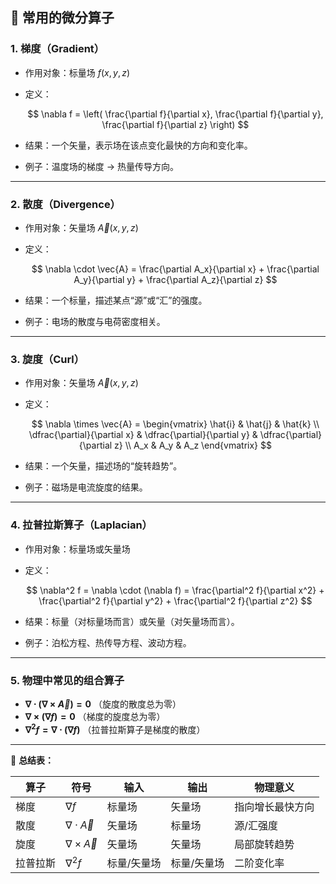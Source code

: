 ## 📘 常用的微分算子

### 1. **梯度（Gradient）**

* 作用对象：标量场 $f(x,y,z)$
* 定义：

  $$
  \nabla f = \left( \frac{\partial f}{\partial x}, \frac{\partial f}{\partial y}, \frac{\partial f}{\partial z} \right)
  $$
* 结果：一个矢量，表示场在该点变化最快的方向和变化率。
* 例子：温度场的梯度 → 热量传导方向。

---

### 2. **散度（Divergence）**

* 作用对象：矢量场 $\vec{A}(x,y,z)$
* 定义：

  $$
  \nabla \cdot \vec{A} = \frac{\partial A_x}{\partial x} + \frac{\partial A_y}{\partial y} + \frac{\partial A_z}{\partial z}
  $$
* 结果：一个标量，描述某点“源”或“汇”的强度。
* 例子：电场的散度与电荷密度相关。

---

### 3. **旋度（Curl）**

* 作用对象：矢量场 $\vec{A}(x,y,z)$
* 定义：

  $$
  \nabla \times \vec{A} =
  \begin{vmatrix}
  \hat{i} & \hat{j} & \hat{k} \\
  \dfrac{\partial}{\partial x} & \dfrac{\partial}{\partial y} & \dfrac{\partial}{\partial z} \\
  A_x & A_y & A_z
  \end{vmatrix}
  $$
* 结果：一个矢量，描述场的“旋转趋势”。
* 例子：磁场是电流旋度的结果。

---

### 4. **拉普拉斯算子（Laplacian）**

* 作用对象：标量场或矢量场
* 定义：

  $$
  \nabla^2 f = \nabla \cdot (\nabla f) = \frac{\partial^2 f}{\partial x^2} + \frac{\partial^2 f}{\partial y^2} + \frac{\partial^2 f}{\partial z^2}
  $$
* 结果：标量（对标量场而言）或矢量（对矢量场而言）。
* 例子：泊松方程、热传导方程、波动方程。

---

### 5. **物理中常见的组合算子**

* **$\nabla \cdot (\nabla \times \vec{A}) = 0$**
  （旋度的散度总为零）
* **$\nabla \times (\nabla f) = 0$**
  （梯度的旋度总为零）
* **$\nabla^2 f = \nabla \cdot (\nabla f)$**
  （拉普拉斯算子是梯度的散度）

---

📌 **总结表：**

| 算子   | 符号                      | 输入     | 输出     | 物理意义     |
| ---- | ----------------------- | ------ | ------ | -------- |
| 梯度   | $\nabla f$              | 标量场    | 矢量场    | 指向增长最快方向 |
| 散度   | $\nabla \cdot \vec{A}$  | 矢量场    | 标量场    | 源/汇强度    |
| 旋度   | $\nabla \times \vec{A}$ | 矢量场    | 矢量场    | 局部旋转趋势   |
| 拉普拉斯 | $\nabla^2 f$            | 标量/矢量场 | 标量/矢量场 | 二阶变化率    |



